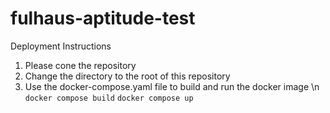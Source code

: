 # fulhaus-aptitude-test

Deployment Instructions

1. Please cone the repository 
2. Change the directory to the root of this repository
3. Use the docker-compose.yaml file to build and run the docker image \n
  ```docker compose build```
  ```docker compose up```
